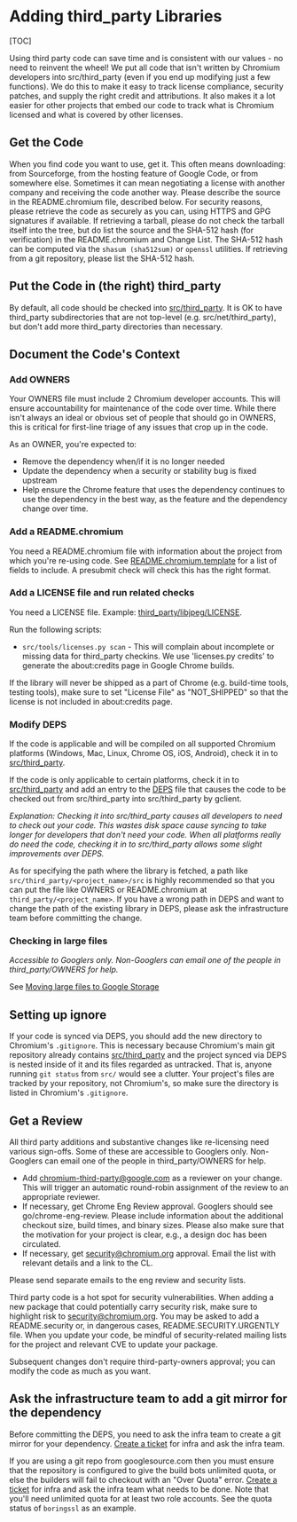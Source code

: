 # Adding third_party Libraries

[TOC]

Using third party code can save time and is consistent with our values - no need
to reinvent the wheel! We put all code that isn't written by Chromium developers
into src/third_party (even if you end up modifying just a few functions). We do
this to make it easy to track license compliance, security patches, and supply
the right credit and attributions. It also makes it a lot easier for other
projects that embed our code to track what is Chromium licensed and what is
covered by other licenses.

## Get the Code

When you find code you want to use, get it. This often means downloading: from
Sourceforge, from the hosting feature of Google Code, or from somewhere else.
Sometimes it can mean negotiating a license with another company and receiving
the code another way. Please describe the source in the README.chromium file,
described below.  For security reasons, please retrieve the code as securely as
you can, using HTTPS and GPG signatures if available.  If retrieving a tarball,
please do not check the tarball itself into the tree, but do list the source and
the SHA-512 hash (for verification) in the README.chromium and Change List. The
SHA-512 hash can be computed via the `shasum (sha512sum)` or `openssl`
utilities.  If retrieving from a git repository, please list the SHA-512 hash.

## Put the Code in (the right) third_party

By default, all code should be checked into
[src/third_party](http://src.chromium.org/viewvc/chrome/trunk/src/third_party/).
It is OK to have third_party subdirectories that are not top-level (e.g.
src/net/third_party), but don't add more third_party directories than necessary.

## Document the Code's Context

### Add OWNERS

Your OWNERS file must include 2 Chromium developer accounts. This will ensure
accountability for maintenance of the code over time. While there isn't always
an ideal or obvious set of people that should go in OWNERS, this is critical for
first-line triage of any issues that crop up in the code.

As an OWNER, you're expected to:

* Remove the dependency when/if it is no longer needed
* Update the dependency when a security or stability bug is fixed upstream
* Help ensure the Chrome feature that uses the dependency continues to use the
  dependency in the best way, as the feature and the dependency change over
  time.

### Add a README.chromium

You need a README.chromium file with information about the project from which
you're re-using code. See
[README.chromium.template](http://src.chromium.org/viewvc/chrome/trunk/src/third_party/README.chromium.template)
for a list of fields to include. A presubmit check will check this has the right
format.

### Add a LICENSE file and run related checks

You need a LICENSE file. Example:
[third_party/libjpeg/LICENSE](http://src.chromium.org/viewvc/chrome/trunk/src/third_party/libjpeg/LICENSE?revision=42288&view=markup).

Run the following scripts:

* `src/tools/licenses.py scan` - This will complain about incomplete or missing
  data for third_party checkins. We use 'licenses.py credits' to generate the
  about:credits page in Google Chrome builds.

If the library will never be shipped as a part of Chrome (e.g. build-time tools,
testing tools), make sure to set "License File" as "NOT_SHIPPED" so that the
license is not included in about:credits page.

### Modify DEPS

If the code is applicable and will be compiled on all supported Chromium
platforms (Windows, Mac, Linux, Chrome OS, iOS, Android), check it in to
[src/third_party](http://src.chromium.org/viewvc/chrome/trunk/src/third_party/).

If the code is only applicable to certain platforms, check it in to
[src/third_party](http://src.chromium.org/viewvc/chrome/trunk/src/third_party/)
and add an entry to the
[DEPS](http://src.chromium.org/viewvc/chrome/trunk/src/DEPS) file that causes
the code to be checked out from src/third_party into src/third_party by gclient.

_Explanation: Checking it into src/third_party causes all developers to need to
check out your code. This wastes disk space cause syncing to take longer for
developers that don't need your code. When all platforms really do need the
code, checking it in to src/third_party allows some slight improvements over
DEPS._

As for specifying the path where the library is fetched, a path like
`src/third_party/<project_name>/src` is highly recommended so that you can put
the file like OWNERS or README.chromium at `third_party/<project_name>`. If you
have a wrong path in DEPS and want to change the path of the existing library in
DEPS, please ask the infrastructure team before committing the change.

### Checking in large files

_Accessible to Googlers only. Non-Googlers can email one of the people in
third_party/OWNERS for help._

See [Moving large files to Google Storage](https://goto.google.com/checking-in-large-files)

## Setting up ignore

If your code is synced via DEPS, you should add the new directory to Chromium's
`.gitignore`. This is necessary because Chromium's main git repository already
contains
[src/third_party](http://src.chromium.org/viewvc/chrome/trunk/src/third_party/)
and the project synced via DEPS is nested inside of it and its files regarded as
untracked. That is, anyone running `git status` from `src/` would see a clutter.
Your project's files are tracked by your repository, not Chromium's, so make
sure the directory is listed in Chromium's `.gitignore`.

## Get a Review

All third party additions and substantive changes like re-licensing need various
sign-offs. Some of these are accessible to Googlers only. Non-Googlers can email
one of the people in third_party/OWNERS for help.

* Add chromium-third-party@google.com as a reviewer on your change. This
  will trigger an automatic round-robin assignment of the review to an
  appropriate reviewer.
* If necessary, get Chrome Eng Review approval. Googlers should see
  go/chrome-eng-review. Please include information about the additional
  checkout size, build times, and binary sizes. Please also make sure that the
  motivation for your project is clear, e.g., a design doc has been circulated.
* If necessary, get security@chromium.org approval. Email the list with relevant
  details and a link to the CL.

Please send separate emails to the eng review and security lists.

Third party code is a hot spot for security vulnerabilities. When adding a new
package that could potentially carry security risk, make sure to highlight risk
to security@chromium.org. You may be asked to add a README.security or, in
dangerous cases, README.SECURITY.URGENTLY file. When you update your code, be
mindful of security-related mailing lists for the project and relevant CVE to
update your package.

Subsequent changes don't require third-party-owners approval; you can modify the
code as much as you want.

## Ask the infrastructure team to add a git mirror for the dependency

Before committing the DEPS, you need to ask the infra team to create a git
mirror for your dependency. [Create a
ticket](https://bugs.chromium.org/p/chromium/issues/entry?template=Infra-Git)
for infra and ask the infra team.

If you are using a git repo from googlesource.com then you must ensure that the
repository is configured to give the build bots unlimited quota, or else the
builders will fail to checkout with an "Over Quota" error. [Create a
ticket](https://bugs.chromium.org/p/chromium/issues/entry?template=Infra-Git)
for infra and ask the infra team what needs to be done. Note that you'll need
unlimited quota for at least two role accounts. See the quota status of
`boringssl` as an example.
